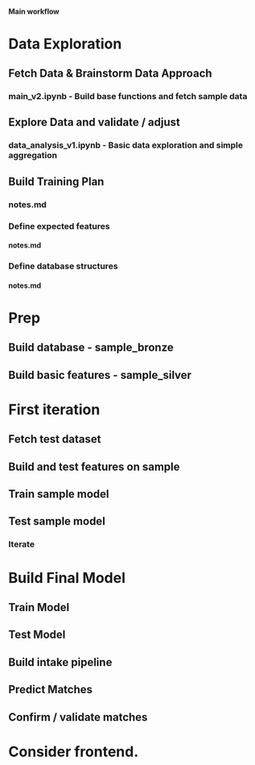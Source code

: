 


#### Main workflow ####

#   Data Exploration    #

## Fetch Data & Brainstorm Data Approach
### main_v2.ipynb - Build base functions and fetch sample data

## Explore Data and validate / adjust
### data_analysis_v1.ipynb - Basic data exploration and simple aggregation

## Build Training Plan
### notes.md

### Define expected features
#### notes.md

### Define database structures
#### notes.md

#   Prep    #
## Build database - sample_bronze
## Build basic features - sample_silver


#   First iteration   #

## Fetch test dataset

## Build and test features on sample

## Train sample model

## Test sample model

### Iterate ###


#   Build Final Model   #

## Train Model

## Test Model

## Build intake pipeline

## Predict Matches

## Confirm / validate matches

#   Consider frontend.  #

